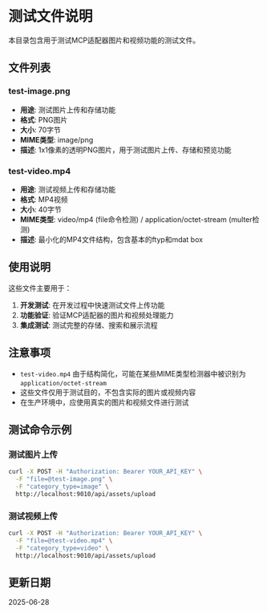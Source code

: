 # 测试文件说明

本目录包含用于测试MCP适配器图片和视频功能的测试文件。

## 文件列表

### test-image.png
- **用途**: 测试图片上传和存储功能
- **格式**: PNG图片
- **大小**: 70字节
- **MIME类型**: image/png
- **描述**: 1x1像素的透明PNG图片，用于测试图片上传、存储和预览功能

### test-video.mp4
- **用途**: 测试视频上传和存储功能
- **格式**: MP4视频
- **大小**: 40字节
- **MIME类型**: video/mp4 (file命令检测) / application/octet-stream (multer检测)
- **描述**: 最小化的MP4文件结构，包含基本的ftyp和mdat box

## 使用说明

这些文件主要用于：

1. **开发测试**: 在开发过程中快速测试文件上传功能
2. **功能验证**: 验证MCP适配器的图片和视频处理能力
3. **集成测试**: 测试完整的存储、搜索和展示流程

## 注意事项

- `test-video.mp4` 由于结构简化，可能在某些MIME类型检测器中被识别为 `application/octet-stream`
- 这些文件仅用于测试目的，不包含实际的图片或视频内容
- 在生产环境中，应使用真实的图片和视频文件进行测试

## 测试命令示例

### 测试图片上传
```bash
curl -X POST -H "Authorization: Bearer YOUR_API_KEY" \
  -F "file=@test-image.png" \
  -F "category_type=image" \
  http://localhost:9010/api/assets/upload
```

### 测试视频上传
```bash
curl -X POST -H "Authorization: Bearer YOUR_API_KEY" \
  -F "file=@test-video.mp4" \
  -F "category_type=video" \
  http://localhost:9010/api/assets/upload
```

## 更新日期
2025-06-28
